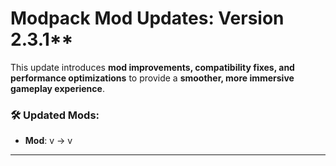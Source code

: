 # **Modpack Mod Updates**: Version 2.3.1** 

This update introduces **mod improvements, compatibility fixes, and performance optimizations** to provide a **smoother, more immersive gameplay experience**.  
### 🛠 **Updated Mods:**  
- **Mod**: v → v

---